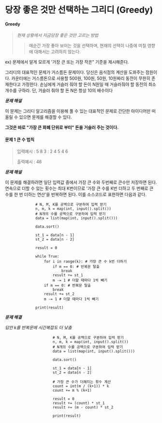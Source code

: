 당장 좋은 것만 선택하는 그리디 (Greedy)
=================================

#### Greedy
> *현재 상황에서 지금당장 좋은 것만 고르는 방법*
>> 매순간 가장 좋아 보이는 것을 선택하며, 현재의 선택이 나중에 미칠 영향에 대해서는 고려하지 않는다.

ex) 문제에서 알게 모르게 '가장 큰 또는 가장 작은" 기준을 제시해준다.

그리디의 대표적인 문제가 거스름돈 문제이다. 
당신은 음식점의 계산을 도와주는 점원이다. 카운터에는 거스름돈으로 사용할 500원, 100원, 50원, 10원짜리 동전이 무한히 존재한다고 가정한다.
손님에게 거슬러 줘야 할 돈이 N원일 때 거슬러줘야 할 동전의 최소 개수를 구하라. 단, 거슬러 줘야 할 돈 N은 항상 10의 배수이다

***문제 해설***

이 문제는 그리디 알고리즘을 이용해 풀 수 있는 대표적인 문제로 간단한 아이디어만 떠올릴 수 있으면 문제를 해결할 수 있다.

**그것은 바로 "가장 큰 화폐 단위로 부터" 돈을 거슬러 주는 것이다.**
 
 
 #### 문제 1 큰 수 법칙
 
> 입력예시 : 5 8 3
>        : 2 4 5 4 6
>
> 출력예시 : 46

***문제 해설***
 
이 문제를 해결하려면 일단 입력값 중에서 가장 큰 수와 두번째로 큰수만 저장하면 된다.
연속으로 더할 수 있는 횟수는 최대 K번이므로 '가장 큰 수를 K번 더하고 두 번째로 큰 수를 한 번 더하는 연산'을 반복하면 된다.
이를 소스코드로 표현하면 다음과 같다.
                 
                  # N, M, K를 공백으로 구분하여 입력 받기
                  n, m, k = map(int, input().split())
                  # N개의 수를 공백으로 구분하여 입력 받기
                  data = list(map(int, input().split()))
                 
                  data.sort()
                 
                  st_1 = data[n - 1]
                  st_2 = data[n - 2]
                 
                  result = 0
                 
                  while True:
                      for i in range(k): # 가장 큰 수 k번 더하기
                          if m == 0: # 반복문 탈출
                              break
                          result += st_1
                          m -= 1 # 더할 때마다 1씩 빼기
                      if m == 0: # 반복문 탈출
                          break
                      result += st_2
                      m -= 1 # 더할 때마다 1씩 빼기
                   
                  print(result)


***문제 해결***

*답안 k를 반복문에 시간복잡도 더 낮춤*

                          # N, M, K를 공백으로 구분하여 입력 받기
                          n, m, k = map(int, input().split())
                          # N개의 수를 공백으로 구분하여 입력 받기
                          data = list(map(int, input().split()))
                          
                          data.sort()
                          
                          st_1 = data[n - 1]
                          st_2 = data[n - 2]
                          
                          # 가장 큰 수가 더해지는 횟수 계산
                          count = int(m / (k+1)) * k
                          count += m % (k+1)
                          
                          result = 0
                          result += (count) * st_1
                          result += (m - count) * st_2
                          
                          print(result)
